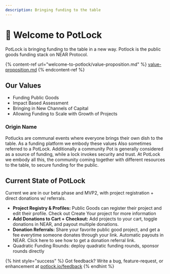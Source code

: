 ```yaml
---
description: Bringing funding to the table
---
```


# 👋 Welcome to PotLock

PotLock is bringing funding to the table in a new way. Potlock is the public goods funding stack on NEAR Protocol.

{% content-ref url="welcome-to-potlock/value-proposition.md" %}
[value-proposition.md](welcome-to-potlock/value-proposition.md)
{% endcontent-ref %}

## Our Values

* Funding Public Goods
* Impact Based Assessment
* Bringing in New Channels of Capital
* Allowing Funding to Scale with Growth of Projects

### Origin Name

Potlucks are communal events where everyone brings their own dish to the table. As a funding platform we embody these values  Also sometimes referred to a PotLock. Additionally a community Pot is generally considered as a source of funding, while a lock invokes security and trust. At PotLock we embody all this, the community coming together with different resources to the table, to secure funding for the public.

## Current State of PotLock

Current we are in our beta phase and MVP2, with project registration + direct donations w/ referrals.

* **Project Registry & Profiles:** Public Goods can register their project and edit their profile. Check out Create Your project for more information
* **Add  Donations to Cart + Checkout:** Add projects to your cart, toggle donations in NEAR, and payout multiple donations.
* **Donation Referrals:** Share your favorite public good project, and get a fee everytime someone donates through your link. Automatic payouts in NEAR. Click here to see how to get a donation referral link.
* Quadratic Funding Rounds: deploy quadratic funding rounds, sponsor rounds directly



{% hint style="success" %}
Got feedback? Write a bug, feature-request, or enhancement at [potlock.io/feedback](https://potlock.io/feedback)
{% endhint %}


